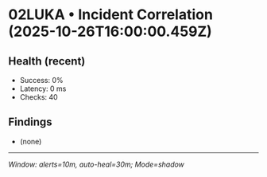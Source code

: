 # 02LUKA • Incident Correlation (2025-10-26T16:00:00.459Z)

## Health (recent)
- Success: 0%
- Latency: 0 ms
- Checks: 40

## Findings
- (none)

---
_Window: alerts=10m, auto-heal=30m; Mode=shadow_